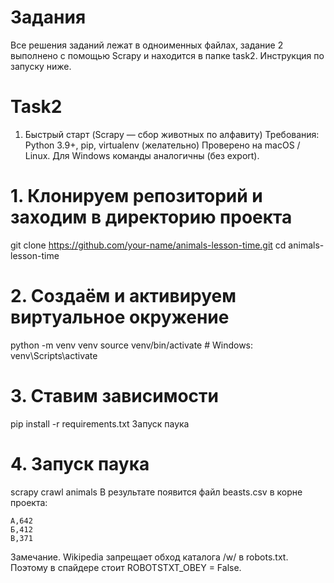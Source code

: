 # Задания
Все решения заданий лежат в одноименных файлах, задание 2 выполнено с помощью Scrapy и находится в папке task2. Инструкция по запуску ниже.

# Task2
1. Быстрый старт (Scrapy — сбор животных по алфавиту)
Требования: Python 3.9+, pip, virtualenv (желательно)
Проверено на macOS / Linux. Для Windows команды аналогичны (без export).
# 1. Клонируем репозиторий и заходим в директорию проекта
git clone https://github.com/your-name/animals-lesson-time.git
cd animals-lesson-time

# 2. Создаём и активируем виртуальное окружение
python -m venv venv
source venv/bin/activate        # Windows: venv\Scripts\activate

# 3. Ставим зависимости
pip install -r requirements.txt
Запуск паука

# 4. Запуск паука
scrapy crawl animals
В результате появится файл beasts.csv в корне проекта:

```
А,642
Б,412
В,371
```

Замечание. Wikipedia запрещает обход каталога /w/ в robots.txt.
Поэтому в спайдере стоит ROBOTSTXT_OBEY = False.
